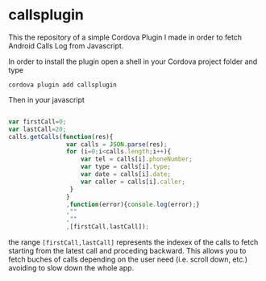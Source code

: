 # callsplugin
This the repository of a simple Cordova Plugin I made in order to fetch Android Calls Log from Javascript. 

In order to install the plugin open a shell in your Cordova project folder and type

`cordova plugin add callsplugin`

Then in your javascript 

```javascript

var firstCall=0;
var lastCall=20;
calls.getCalls(function(res){
                var calls = JSON.parse(res);
                for (i=0;i<calls.length;i++){
                    var tel = calls[i].phoneNumber;
                    var type = calls[i].type;
                    var date = calls[i].date;
                    var caller = calls[i].caller;
                 }    
                }
                ,function(error){console.log(error);}
                ,""
                ,""
                ,[firstCall,lastCall]);

```

the range `[firstCall,lastCall]` represents the indexex of the calls to fetch starting from the latest call and proceding backward. 
This allows you to fetch buches of calls depending on the user need (i.e. scroll down, etc.) avoiding to slow down the whole app.

